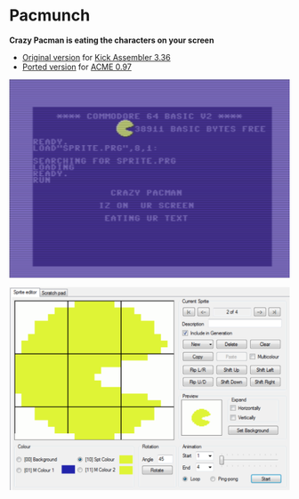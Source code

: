 # Pacmunch

**Crazy Pacman is eating the characters on your screen**

- [Original version](./pacmunch.asm) for [Kick Assembler 3.36](http://www.theweb.dk/KickAssembler/Main.php)
- [Ported version](./pacmunch.acme) for [ACME 0.97](https://sourceforge.net/projects/acme-crossass/)

![](pacmunch.png)

![](sprite-editor.png)